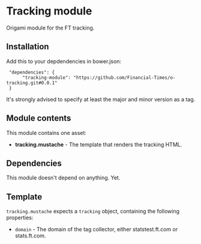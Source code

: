 # Tracking module

Origami module for the FT tracking.

## Installation

Add this to your depdendencies in bower.json:

     "dependencies": {
          "tracking-module": "https://github.com/Financial-Times/o-tracking.git#0.0.1"
     }

It's strongly advised to specify at least the major and minor version as a tag.

## Module contents

This module contains one asset:

* **tracking.mustache** - The template that renders the tracking HTML.

## Dependencies

This module doesn't depend on anything. Yet.

## Template

`tracking.mustache` expects a `tracking` object, containing the following properties:

* `domain` - The domain of the tag collector, either statstest.ft.com or stats.ft.com.
